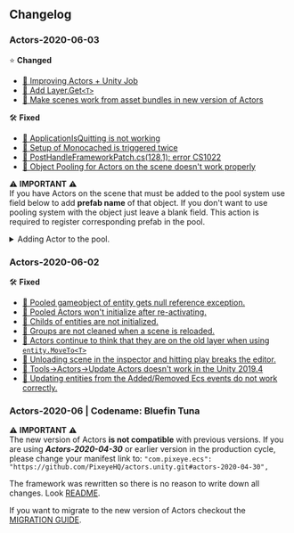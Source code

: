 ## Changelog 
### Actors-2020-06-03
⭐ **Changed** 
* [📘 Improving Actors + Unity Job](https://github.com/PixeyeHQ/actors.unity/issues/45)
* [📘 Add Layer.Get`<T>`](https://github.com/PixeyeHQ/actors.unity/issues/47)
* [📘 Make scenes work from asset bundles in new version of Actors](https://github.com/PixeyeHQ/actors.unity/issues/51)

🛠️ **Fixed** 
* [🐞 ApplicationIsQuitting is not working](https://github.com/PixeyeHQ/actors.unity/issues/46)
* [🐞 Setup of Monocached is triggered twice](https://github.com/PixeyeHQ/actors.unity/issues/49)
* [🐞 PostHandleFrameworkPatch.cs(128,1): error CS1022](https://github.com/PixeyeHQ/actors.unity/issues/50)
* [🐞 Object Pooling for Actors on the scene doesn't work properly](https://github.com/PixeyeHQ/actors.unity/issues/54)

⚠️ **IMPORTANT** ⚠️  
If you have Actors on the scene that must be added to the pool system use field below to add **prefab name** of that object. If you don't want to use pooling system with
the object just leave a blank field. This action is required to register corresponding prefab in the pool.
<details>
<summary>
Adding Actor to the pool.
</summary>
<a href="https://gyazo.com/a89593aa71f1dd85b31ba318ec5a4015"><img src="https://i.gyazo.com/a89593aa71f1dd85b31ba318ec5a4015.png" alt="Actor" width="480"/></a>
</details>
 

### Actors-2020-06-02
🛠️ **Fixed** 
* [🐞 Pooled gameobject of entity gets null reference exception.](https://github.com/PixeyeHQ/actors.unity/issues/36)
* [🐞 Pooled Actors won't initialize after re-activating.](https://github.com/PixeyeHQ/actors.unity/issues/37)
* [🐞 Childs of entities are not initialized.](https://github.com/PixeyeHQ/actors.unity/issues/38)
* [🐞 Groups are not cleaned when a scene is reloaded.](https://github.com/PixeyeHQ/actors.unity/issues/39)
* [🐞 Actors continue to think that they are on the old layer when using `entity.MoveTo<T>`](https://github.com/PixeyeHQ/actors.unity/issues/40)
* [🐞 Unloading scene in the inspector and hitting play breaks the editor.](https://github.com/PixeyeHQ/actors.unity/issues/41)
* [🐞 Tools->Actors->Update Actors doesn't work in the Unity 2019.4](https://github.com/PixeyeHQ/actors.unity/issues/43)
* [🐞 Updating entities from the Added/Removed Ecs events do not work correctly.](https://github.com/PixeyeHQ/actors.unity/issues/44)

### Actors-2020-06 | Codename: Bluefin Tuna
⚠️ **IMPORTANT** ⚠️   
The new version of Actors **is not compatible** with previous versions. If you are using ***Actors-2020-04-30***  or earlier version in the production cycle, please change your manifest link to: ```"com.pixeye.ecs": "https://github.com/PixeyeHQ/actors.unity.git#actors-2020-04-30",```

The framework was rewritten so there is no reason to write down all changes. Look [README](https://github.com/PixeyeHQ/actors.unity/blob/develop/README.md).

If you want to migrate to the new version of Actors checkout the [MIGRATION GUIDE](https://github.com/PixeyeHQ/actors.unity/wiki/Migration-to-Actors-2020.06).


